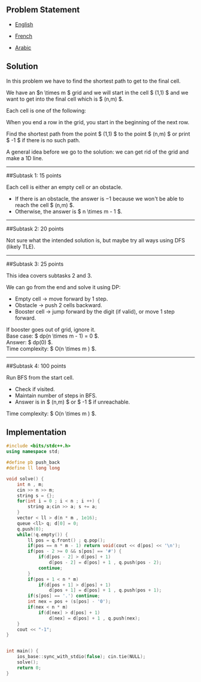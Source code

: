 ## Problem Statement



- [English](statements/goal%20(en).pdf)



- [French](statements/goal%20(fr).pdf)



- [Arabic](statements/goal%20(ar\_DZ).pdf)



## Solution



In this problem we have to find the shortest path to get to the final
cell.

We have an $n \\times m $ grid and we will start in the cell
$ (1,1) $ and we want to get into the final cell which is $ (n,m) $.

Each cell is one of the following:

When you end a row in the grid, you start in the beginning of the next
row.

Find the shortest path from the point $ (1,1) $ to the point $ (n,m) $ or
print $ -1 $ if there is no such path.

A general idea before we go to the solution: we can get rid of the grid
and make a 1D line.



------------------------------------------------------------------------



##Subtask 1: 15 points



Each cell is either an empty cell or an obstacle.

* If there is an obstacle, the answer is $-1$ because we won't be able
  to reach the cell $ (n,m) $.
* Otherwise, the answer is $ n \\times m - 1 $.



------------------------------------------------------------------------



##Subtask 2: 20 points



Not sure what the intended solution is, but maybe try all ways using DFS
(likely TLE).



------------------------------------------------------------------------





##Subtask 3: 25 points



This idea covers subtasks 2 and 3.

We can go from the end and solve it using DP:

* Empty cell → move forward by 1 step.
* Obstacle → push 2 cells backward.
* Booster cell  → jump forward by the digit (if valid), or
  move 1 step forward.

If booster goes out of grid, ignore it.  
Base case: $ dp(n \\times m - 1) = 0 $.  
Answer: $ dp(0) $.  
Time complexity: $ O(n \\times m ) $.



------------------------------------------------------------------------



##Subtask 4: 100 points



Run BFS from the start cell.

* Check if visited.
* Maintain number of steps in BFS.
* Answer is in $ (n,m) $ or $ -1 $ if unreachable.

Time complexity: $ O(n \\times m ) $.

## Implementation
```cpp
#include <bits/stdc++.h>
using namespace std;

#define pb push_back
#define ll long long

void solve() {  
    int n , m;
    cin >> n >> m;
    string s = {};
    for(int i = 0 ; i < n ; i ++) {
        string a;cin >> a; s += a;
    }
    vector < ll > d(n * m , 1e16);
    queue <ll> q; d[0] = 0;
    q.push(0);
    while(!q.empty()) {
        ll pos = q.front() ; q.pop();
        if(pos == n * m - 1) return void(cout << d[pos] << '\n');
        if(pos - 2 >= 0 && s[pos] == '#') {
            if(d[pos - 2] > d[pos] + 1)
                d[pos - 2] = d[pos] + 1 , q.push(pos - 2);
            continue;
        }
        if(pos + 1 < n * m)
            if(d[pos + 1] > d[pos] + 1)
                d[pos + 1] = d[pos] + 1 , q.push(pos + 1);
        if(s[pos] == '.') continue;
        int nex = pos + (s[pos] - '0');
        if(nex < n * m)
            if(d[nex] > d[pos] + 1)
                d[nex] = d[pos] + 1 , q.push(nex);        
    }
    cout << "-1";
}


int main() {
    ios_base::sync_with_stdio(false); cin.tie(NULL);
    solve(); 
    return 0;
}
```

